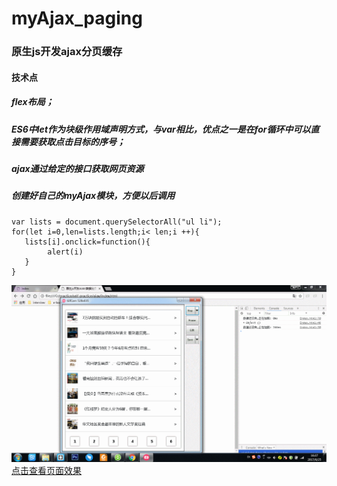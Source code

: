 # myAjax_paging
### 原生js开发ajax分页缓存
#### 技术点
##### flex布局；
##### ES6中let作为块级作用域声明方式，与var相比，优点之一是在for循环中可以直接需要获取点击目标的序号；
##### ajax通过给定的接口获取网页资源
##### 创建好自己的myAjax模块，方便以后调用

<pre><code>var lists = document.querySelectorAll("ul li");
for(let i=0,len=lists.length;i< len;i ++){
   lists[i].onclick=function(){
        alert(i)
   }
}
</code></pre>


![原生js实现ajax分页动图](https://github.com/Tinayu0915/myAjax_paging/blob/master/ajax.gif)<br>
[点击查看页面效果](https://tinayu0915.github.io/myAjax_paging/)

